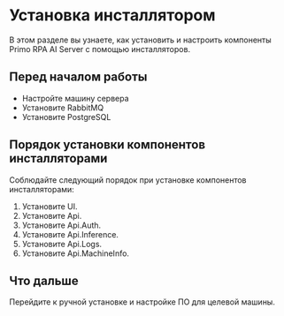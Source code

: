 # Установка инсталлятором

В этом разделе вы узнаете, как установить и настроить компоненты Primo RPA AI Server с помощью инсталляторов.

## Перед началом работы

* Настройте машину сервера
* Установите RabbitMQ
* Установите PostgreSQL

## Порядок установки компонентов инсталляторами
Соблюдайте следующий порядок при установке компонентов инсталляторами:
1. Установите UI.
1. Установите Api.
1. Установите Api.Auth.
1. Установите Api.Inference.
1. Установите Api.Logs.
1. Установите Api.MachineInfo.

## Что дальше
Перейдите к ручной установке и настройке ПО для целевой машины.

